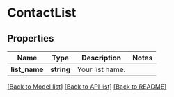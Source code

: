 # ContactList

## Properties
Name | Type | Description | Notes
------------ | ------------- | ------------- | -------------
**list_name** | **string** | Your list name. | 

[[Back to Model list]](../../README.md#documentation-for-models) [[Back to API list]](../../README.md#documentation-for-api-endpoints) [[Back to README]](../../README.md)

